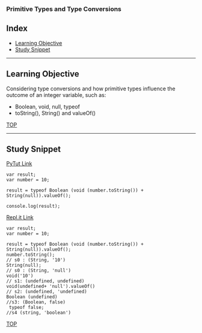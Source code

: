 ### Primitive Types and Type Conversions

## Index
* [Learning Objective](#learning-objective)
* [Study Snippet](#study-snippet)

___

## Learning Objective
 Considering type conversions and how primitive types influence the outcome of an integer variable, such as:
  * Boolean, void, null, typeof
  * toString(), String() and valueOf()
 
[TOP](#index)

___
 
## Study Snippet
[PyTut Link](http://www.pythontutor.com/javascript.html#code=var%20result%3B%0Avar%20number%20%3D%2010%3B%0A%0Aresult%20%3D%20typeof%20Boolean%20%28void%20%28number.toString%28%29%29%20%2B%20String%28null%29%29.valueOf%28%29%3B%0A%0Aconsole.log%28result%29%3B&curInstr=4&mode=display&origin=opt-frontend.js&py=js&rawInputLstJSON=%5B%5D)

````
var result;
var number = 10;

result = typeof Boolean (void (number.toString()) + String(null)).valueOf();

console.log(result);

````

[Repl.it Link](https://repl.it/@Joaoviana/UnimportantNaivePdf)
````
var result;
var number = 10;

result = typeof Boolean (void (number.toString()) + String(null)).valueOf();
number.toString();
// s0 : (String, '10')
String(null);
// s0 : (String, 'null')
void('10')
// s1: (undefined, undefined)
void(undefined+ 'null').valueOf()
// s2: (undefined, 'undefined)
Boolean (undefined)
//s3: (Boolean, false)
 typeof false;
//s4 (string, 'boolean')
````
[TOP](#index)
